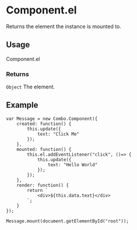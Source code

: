 # Component.el

Returns the element the instance is mounted to.

## Usage

Component.el

### Returns

`Object` The element.

## Example

	var Message = new Combo.Component({
		created: function() {
			this.update({
				text: "Click Me"
			});
		},
		mounted: function() {
			this.el.addEventListener("click", ()=> {
				this.update({
					text: "Hello World"
				});
			});
		},
		render: function() {
			return `
				<div>${this.data.text}</div>
			`;
		}
	});

	Message.mount(document.getElementById("root"));
